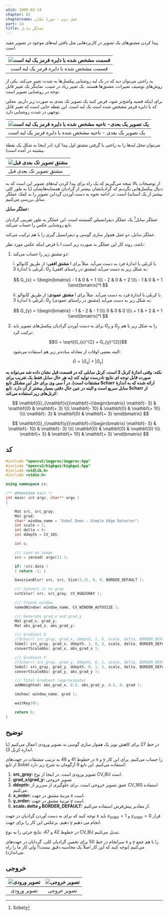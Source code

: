 ```yaml
---
utid: 1000-02-14
chapter: 02
chaptername: فصل دوم - حوزهٔ مکان
part: 14
title: عملگر سابل
---
```


پیدا کردن مشتق‌های یک تصویر در کاربردهایی مثل یافتن لبه‌های موجود در تصویر مفید است.

| ![قسمت مشخص شده با دایره قرمز یک لبه است](/opencv-book/media/image78.png) |
| :----------------------------------------------------------: |
|            قسمت مشخص شده با دایره قرمز یک لبه است            |

به راحتی می‌توان دید که در یک لبه روشنایی پیکسل‌ها به شدت تغییر می‌کند. یکی از روش‌های توصیف تغییرات، مشتق‌ها هستند. یک تغییر زیاد در شیب، نماینگر یک تغییر قابل توجه در روشنایی تصویر است.

برای اینکه قضیه واضح‌تر شود، فرض کنید یک تصویر تک بعدی به صورت زیر داریم. محلی که با دایره قرمز مشخص شده است یک لبه است. این نقطه جایی است که تغییر قابل توجهی در شدت روشنایی دارد.

| ![یک تصویر یک بعدی- ناحیه مشخص شده با دایره قرمز یک لبه است](/opencv-book/media/image79.png) |
| ------------------------------------------------------------ |
| یک تصویر یک بعدی - ناحیه مشخص شده با دایره قرمز یک لبه است   |

می‌توان محل لبه‌ها را به راحتی با گرفتن مشتق اول پیدا کرد (در اینجا به شکل یک نقطهٔ بیشینه در آمده است).

| ![مشتق تصویر تک بعدی قبل](/opencv-book/media/image80.png) |
| --------------------------------------------------------- |
| مشتق تصویر تک بعدی قبل                                    |

از توضیحات بالا نتیجه می‌گیریم که یک راه برای پیدا کردن لبه‌های تصویر این است که به دنبال پیکسل‌هایی بگردیم که گرادیانشان بیشتر از گرادیان همسایه‌هایشان (یا به طور کلی بیشتر از یک آستانه) است. در ادامه نحوه به دست آوردن گرداین تصویر را به کمک عملگر سابل بررسی می‌کنیم.

**عملگر سابل:**

عملگر سابل[^a] یک عملگر دیفرانسیلیِ گسسته است. این عملگر به طور تقریبی گرادیان تابع روشنایی عکس را حساب می‌کند.

عملگر سابل، دو عمل هموار سازی گوسی و دیفرانسیل گیری را با هم ترکیب می‌کند.

با فرض اینکه عکس مورد نظر I باشد، روند کار این عملگر به صورت زیر است:

1.  دو مشتق زیر را حساب می‌کند:

    i. **مشتق افقی:** از طریق کانوالو I با کرنلی با اندازهٔ فرد به دست می‌آید. مثلاً برای کرنلی با اندازهٔ 3، $G_{x}$ (مشتق در راستای افقی) به شکل زیر به دست می‌آید:
   
    $$
    G_{x} = \\begin{bmatrix}
        - 1 & 0 & + 1 \\\\
        - 2 & 0 & + 2 \\\\
        - 1 & 0 & + 1
    \\end{bmatrix}*I
    $$
   
    ii. **مشتق عمودی:** از طریق کانوالو I با کرنلی با اندازهٔ فرد به دست می‌آید. مثلاً برای کرنلی با اندازهٔ 3، $G_{y}$ (مشتق در راستای عمودی) به شکل زیر به دست می‌آید:
   
    $$
    G_{y} = \\begin{bmatrix}
        - 1 & - 2 & - 1 \\\\
        0 & 0 & 0 \\\\
        + 1 & + 2 & + 1
    \\end{bmatrix}*I
    $$

2.  برای به دست آوردن گرادیان پیکسل‌های تصویر باید $G_{x}$ و $G_{y}$ را به شکل زیر با هم ترکیب کرد:

    $$G = \sqrt{G_{x}^{2} + G_{y}^{2}}$$

    البته بعضی اوقات از معادله ساده‌تر زیر هم استفاده می‌شود:

    $$G = \left| G_{x} \right| + |G_{y}|$$

**نکته: وقتی اندازهٔ کرنل 3 است، کرنل سابلی که در قسمت قبل نشان داده شد می‌تواند به صورت قابل توجه ای نتایج نادرست تولید کند (به هر حال سابل فقط یک تقریب برای مشتقات است). در اُ سی وی برای حل این مشکل تابع Scharr ارائه شده که به اندازهٔ سابل سریع است و البته در عین حال دقتی بسیار بیشتر از آن دارد. تابع Scharr از کرنل‌های زیر استفاده می‌کند:**

$$
\mathbf{G}_{\mathbf{x}}\mathbf{=}\begin{bmatrix}
\mathbf{- 3} & \mathbf{0} & \mathbf{+ 3} \\\\
\mathbf{- 10} & \mathbf{0} & \mathbf{+ 10} \\\\
\mathbf{- 3} & \mathbf{0} & \mathbf{+ 3}
\end{bmatrix}
$$

$$
\mathbf{G}_{\mathbf{y}}\mathbf{=}\begin{bmatrix}
\mathbf{- 3} & \mathbf{- 10} & \mathbf{- 3} \\\\
\mathbf{0} & \mathbf{0} & \mathbf{0} \\\\
\mathbf{+ 3} & \mathbf{+ 10} & \mathbf{+ 3}
\end{bmatrix}
$$

[^a]: Sobel



## کد

```c++
#include "opencv2/imgproc/imgproc.hpp"
#include "opencv2/highgui/highgui.hpp"
#include <stdlib.h>
#include <stdio.h>

using namespace cv;

/** @function main */
int main( int argc, char** argv )
{

    Mat src, src_gray;
    Mat grad;
    char* window_name = "Sobel Demo - Simple Edge Detector";
    int scale = 1;
    int delta = 0;
    int ddepth = CV_16S;

    int c;

    /// Load an image
    src = imread( argv[1] );

    if( !src.data )
    { return -1; }

    GaussianBlur( src, src, Size(3,3), 0, 0, BORDER_DEFAULT );

    /// Convert it to gray
    cvtColor( src, src_gray, CV_RGB2GRAY );

    /// Create window
    namedWindow( window_name, CV_WINDOW_AUTOSIZE );

    /// Generate grad_x and grad_y
    Mat grad_x, grad_y;
    Mat abs_grad_x, abs_grad_y;

    /// Gradient X
    //Scharr( src_gray, grad_x, ddepth, 1, 0, scale, delta, BORDER_DEFAULT );
    Sobel( src_gray, grad_x, ddepth, 1, 0, 3, scale, delta, BORDER_DEFAULT );
    convertScaleAbs( grad_x, abs_grad_x );

    /// Gradient Y
    //Scharr( src_gray, grad_y, ddepth, 0, 1, scale, delta, BORDER_DEFAULT );
    Sobel( src_gray, grad_y, ddepth, 0, 1, 3, scale, delta, BORDER_DEFAULT );
    convertScaleAbs( grad_y, abs_grad_y );

    /// Total Gradient (approximate)
    addWeighted( abs_grad_x, 0.5, abs_grad_y, 0.5, 0, grad );

    imshow( window_name, grad );

    waitKey(0);

    return 0;
}
```



## توضیح

در خط 27 برای کاهش نویز یک هموار سازی گوسی به تصویر ورودی اعمال می‌کنیم (با اندازه کرنل 3).

در خطوط 41 و 46 به ترتیب مشتقات در جهت‌های x و y را حساب می‌کنیم. برای این کار از تابع Sobel استفاده می‌کنیم. این تابع 9 آرگومان به شرح زیر دارد:

1.  **src\_gray:** تصویر ورودی است. در اینجا از نوع CV\_8U است.
2.  **grad\_x/grad\_y:** تصویر خروجی
3.  **ddepth:** عمق تصویر خروجی است. برای جلوگیری از سرریز از CV\_16S استفاده می‌کنیم.
4.  **x\_order:** مرتبهٔ مشتق در جهت x است.
5.  **y\_order:** مرتبهٔ مشتق در جهت y است.
6.  **scale، delta و BORDER\_DEFAULT:** از مقادیر پیش‌فرض استفاده می‌کنیم.

توجه کنید که برای به دست آوردن گرادیان در جهت x باید $x_{\text{order}} = 1$ و $y_{\text{order}} = 0$ قرار دهیم. برعکس این کار را برای جهت y انجام می دهیم.

در خطوط 42 و 47، نتایج جزئی را به نوع CV_8U تبدیل می‌کنیم.

سرانجام در خط 50 برای تخمین گرادیان کلی، گردایان در جهت‌های x و y را با هم جمع می‌کنیم (توجه کنید که این کار اصلاً یک محاسبه دقیق نیست!! ولی کار ما را راه می‌اندازد).



## خروجی

| ![تصویر ورودی](/opencv-book/media/image81.png) | ![تصویر خروجی](/opencv-book/media/image82.png) |
| :--------------------------------------------: | :--------------------------------------------: |
|                  تصویر ورودی                   |                  تصویر خروجی                   |

